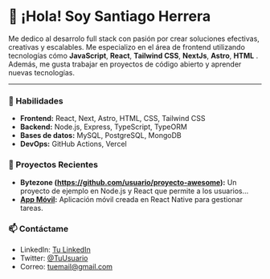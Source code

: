 # 👋 ¡Hola! Soy Santiago Herrera

Me dedico al desarrolo full stack con pasión por crear soluciones efectivas, creativas y escalables. Me especializo en el área de frontend utilizando tecnologías cómo **JavaScript**, **React**, **Tailwind CSS**, **NextJs**, **Astro**, **HTML** . Además, me gusta trabajar en proyectos de código abierto y aprender nuevas tecnologías.

---

### 🔧 Habilidades
- **Frontend:** React, Next, Astro, HTML, CSS, Tailwind CSS
- **Backend:** Node.js, Express, TypeScript, TypeORM
- **Bases de datos:** MySQL, PostgreSQL, MongoDB
- **DevOps:** GitHub Actions, Vercel

### 📌 Proyectos Recientes
- **Bytezone (https://github.com/usuario/proyecto-awesome):** Un proyecto de ejemplo en Node.js y React que permite a los usuarios...
- **[App Móvil](https://github.com/usuario/app-movil):** Aplicación móvil creada en React Native para gestionar tareas.

### 📫 Contáctame
- LinkedIn: [Tu LinkedIn](https://linkedin.com/in/tuusuario)
- Twitter: [@TuUsuario](https://twitter.com/tuusuario)
- Correo: tuemail@gmail.com

